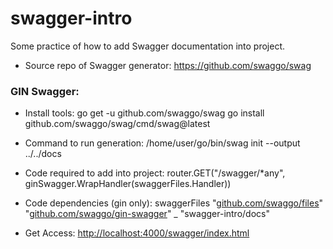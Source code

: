 # swagger-intro

Some practice of how to add Swagger documentation into project.

- Source repo of Swagger generator:
https://github.com/swaggo/swag

### GIN Swagger:

- Install tools: 
go get -u github.com/swaggo/swag
go install github.com/swaggo/swag/cmd/swag@latest

- Command to run generation:
/home/user/go/bin/swag init --output ../../docs

- Code required to add into project:
router.GET("/swagger/*any", ginSwagger.WrapHandler(swaggerFiles.Handler))

- Code dependencies (gin only):
swaggerFiles "[github.com/swaggo/files](http://github.com/swaggo/files)"
"[github.com/swaggo/gin-swagger](http://github.com/swaggo/gin-swagger)"
_ "swagger-intro/docs"

- Get Access:
[http://localhost:4000/swagger/index.html](http://localhost:4000/swagger/index.html)
